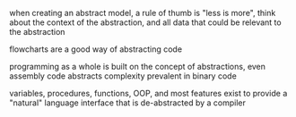 
when creating an abstract model, a rule of thumb is "less is more", think about the context of the abstraction, and all data that could be relevant to the abstraction

flowcharts are a good way of abstracting code

programming as a whole is built on the concept of abstractions, even assembly code abstracts complexity prevalent in binary code

variables, procedures, functions, OOP, and most features exist to provide a "natural" language interface that is de-abstracted by a compiler